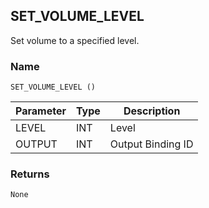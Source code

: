 ## SET\_VOLUME\_LEVEL

Set volume to a specified level.


### Name

`SET_VOLUME_LEVEL () `


| Parameter | Type | Description       |
| --------- | ---- | ----------------- |
| LEVEL     | INT  | Level             |
| OUTPUT    | INT  | Output Binding ID |


### Returns

`None`


